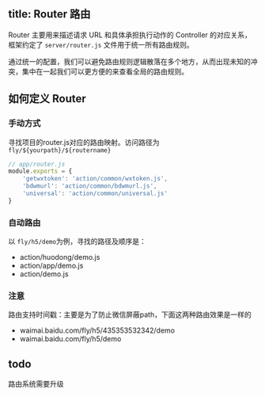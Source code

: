 title: Router 路由
---

Router 主要用来描述请求 URL 和具体承担执行动作的 Controller 的对应关系，
框架约定了 `server/router.js` 文件用于统一所有路由规则。

通过统一的配置，我们可以避免路由规则逻辑散落在多个地方，从而出现未知的冲突，集中在一起我们可以更方便的来查看全局的路由规则。

## 如何定义 Router

### 手动方式

寻找项目的router.js对应的路由映射。访问路径为`fly/${yourpath}/${routername}`

```js
// app/router.js
module.exports = {
    'getwxtoken': 'action/common/wxtoken.js',
    'bdwmurl': 'action/common/bdwmurl.js',
    'universal': 'action/common/universal.js'
}
```

### 自动路由

以 `fly/h5/demo`为例，寻找的路径及顺序是：

- action/huodong/demo.js 
- action/app/demo.js
- action/demo.js

### 注意

路由支持时间戳：主要是为了防止微信屏蔽path，下面这两种路由效果是一样的

- waimai.baidu.com/fly/h5/435353532342/demo
- waimai.baidu.com/fly/h5/demo

## todo

路由系统需要升级
